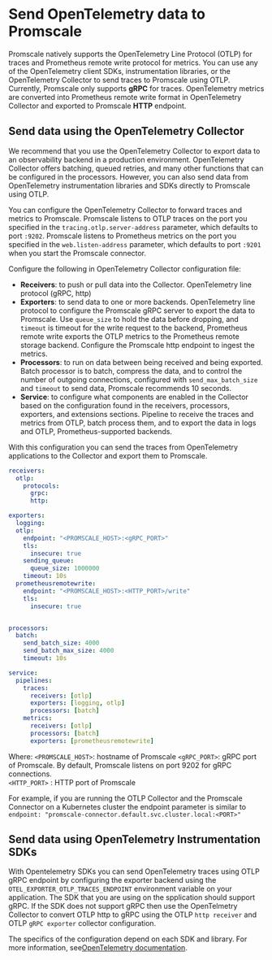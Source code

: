 # Send OpenTelemetry data to Promscale
Promscale natively supports the OpenTelemetry Line Protocol (OTLP) for traces
and Prometheus remote write protocol for metrics. You can use any
of the OpenTelemetry client SDKs, instrumentation libraries, or the
OpenTelemetry Collector to send traces to Promscale using OTLP.
Currently, Promscale only supports **gRPC** for traces. OpenTelemetry
metrics are converted into Prometheus remote write format in OpenTelemetry
Collector and exported to Promscale **HTTP** endpoint.

## Send data using the OpenTelemetry Collector
We recommend that you use the OpenTelemetry Collector to export data to an
observability backend in a production environment. OpenTelemetry Collector
offers batching, queued retries, and many other functions that can be configured
in the processors. However, you can also send data from OpenTelemetry
instrumentation libraries and SDKs directly to Promscale using OTLP.

You can configure the OpenTelemetry Collector to forward traces and metrics to
Promscale. Promscale listens to OTLP traces on the port you specified in the
`tracing.otlp.server-address` parameter, which defaults to port `:9202`.
Promscale listens to Prometheus metrics on the port you specified in the `web.listen-address` parameter,
which defaults to port `:9201` when you start the Promscale connector.

Configure the following in OpenTelemetry Collector configuration file:
  * **Receivers**: to push or pull data into the Collector. OpenTelemetry line
    protocol (gRPC, http)
  * **Exporters**: to send data to one or more backends. OpenTelemetry
    line protocol to configure the Promscale gRPC server to export the data to
    Promscale. Use `queue_size` to hold the data before dropping, and `timeout`
    is timeout for the write request to the backend, Prometheus remote write
    exports the OTLP metrics to the Prometheus remote storage backend. Configure
    the Promscale http endpoint to ingest the metrics. 
  * **Processors**: to run on data between being received and being
    exported. Batch processor is to batch, compress the data, and to control the
    number of outgoing connections, configured with `send_max_batch_size` and
    `timeout` to send data, Promscale recommends 10 seconds.
  * **Service**: to configure what components are enabled in the Collector based
    on the configuration found in the receivers, processors, exporters, and
    extensions sections. Pipeline to receive the traces and metrics from OTLP,
    batch process them, and to export the data in logs and OTLP,
    Prometheus-supported backends.

With this configuration you can send the traces from OpenTelemetry applications
to the Collector and export them to Promscale.

```yaml
receivers:
  otlp:
    protocols:
      grpc:
      http:

exporters:
  logging:
  otlp:
    endpoint: "<PROMSCALE_HOST>:<gRPC_PORT>"
    tls:
      insecure: true
    sending_queue:
      queue_size: 1000000
    timeout: 10s
  prometheusremotewrite:
    endpoint: "<PROMSCALE_HOST>:<HTTP_PORT>/write"
    tls:
      insecure: true


processors:
  batch:
    send_batch_size: 4000
    send_batch_max_size: 4000
    timeout: 10s

service:
  pipelines:
    traces:
      receivers: [otlp]
      exporters: [logging, otlp]
      processors: [batch]
    metrics:
      receivers: [otlp]
      processors: [batch]
      exporters: [prometheusremotewrite]
```

Where: 
`<PROMSCALE_HOST>`: hostname of Promscale
`<gRPC_PORT>`: gRPC port of Promscale. By default, Promscale listens on port 9202 for gRPC connections.  
`<HTTP_PORT>` : HTTP port of Promscale
 
For example, if you are running the OTLP Collector and the Promscale Connector
on a Kubernetes cluster the endpoint parameter is similar to `endpoint:
"promscale-connector.default.svc.cluster.local:<PORT>"`

## Send data using OpenTelemetry Instrumentation SDKs
With Opentelemetry SDKs you can send OpenTelemetry traces using OTLP gRPC
endpoint by configuring the exporter backend using the
`OTEL_EXPORTER_OTLP_TRACES_ENDPOINT` environment variable on your application.
The SDK that you are using on the spplication should support gRPC. If the SDK
does not support gRPC then use the OpenTelmetry Collector to convert OTLP http
to gRPC using the OTLP `http receiver` and OTLP `gRPC exporter` collector
configuration.   

The specifics of the configuration depend on each SDK and library. For more
information, see[OpenTelemetry documentation][otel-docs].

[otel-docs]: https://opentelemetry.io/docs/instrumentation/
